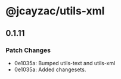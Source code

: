 # @jcayzac/utils-xml

## 0.1.11

### Patch Changes

- 0e1035a: Bumped utils-text and utils-xml
- 0e1035a: Added changesets.
